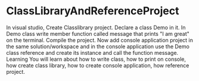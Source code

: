 # ClassLibraryAndReferenceProject
In visual studio, Create Classlibrary project. Declare a class Demo in it. In Demo class write member function called message that prints "I am great" on the terminal. Compile the project. Now add console application  project in the same solution/workspace and in the console application use the Demo class reference and create its instance and call the function message. Learning You will learn about how to write class, how to print on console, how create class library, how to create console application, how reference project.

